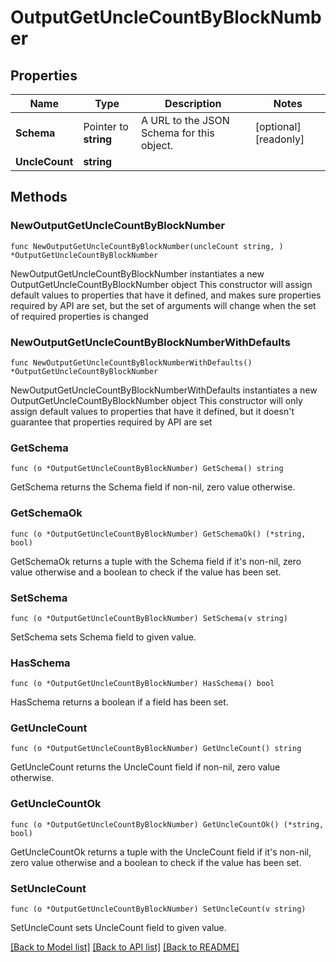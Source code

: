 # OutputGetUncleCountByBlockNumber

## Properties

Name | Type | Description | Notes
------------ | ------------- | ------------- | -------------
**Schema** | Pointer to **string** | A URL to the JSON Schema for this object. | [optional] [readonly] 
**UncleCount** | **string** |  | 

## Methods

### NewOutputGetUncleCountByBlockNumber

`func NewOutputGetUncleCountByBlockNumber(uncleCount string, ) *OutputGetUncleCountByBlockNumber`

NewOutputGetUncleCountByBlockNumber instantiates a new OutputGetUncleCountByBlockNumber object
This constructor will assign default values to properties that have it defined,
and makes sure properties required by API are set, but the set of arguments
will change when the set of required properties is changed

### NewOutputGetUncleCountByBlockNumberWithDefaults

`func NewOutputGetUncleCountByBlockNumberWithDefaults() *OutputGetUncleCountByBlockNumber`

NewOutputGetUncleCountByBlockNumberWithDefaults instantiates a new OutputGetUncleCountByBlockNumber object
This constructor will only assign default values to properties that have it defined,
but it doesn't guarantee that properties required by API are set

### GetSchema

`func (o *OutputGetUncleCountByBlockNumber) GetSchema() string`

GetSchema returns the Schema field if non-nil, zero value otherwise.

### GetSchemaOk

`func (o *OutputGetUncleCountByBlockNumber) GetSchemaOk() (*string, bool)`

GetSchemaOk returns a tuple with the Schema field if it's non-nil, zero value otherwise
and a boolean to check if the value has been set.

### SetSchema

`func (o *OutputGetUncleCountByBlockNumber) SetSchema(v string)`

SetSchema sets Schema field to given value.

### HasSchema

`func (o *OutputGetUncleCountByBlockNumber) HasSchema() bool`

HasSchema returns a boolean if a field has been set.

### GetUncleCount

`func (o *OutputGetUncleCountByBlockNumber) GetUncleCount() string`

GetUncleCount returns the UncleCount field if non-nil, zero value otherwise.

### GetUncleCountOk

`func (o *OutputGetUncleCountByBlockNumber) GetUncleCountOk() (*string, bool)`

GetUncleCountOk returns a tuple with the UncleCount field if it's non-nil, zero value otherwise
and a boolean to check if the value has been set.

### SetUncleCount

`func (o *OutputGetUncleCountByBlockNumber) SetUncleCount(v string)`

SetUncleCount sets UncleCount field to given value.



[[Back to Model list]](../README.md#documentation-for-models) [[Back to API list]](../README.md#documentation-for-api-endpoints) [[Back to README]](../README.md)


